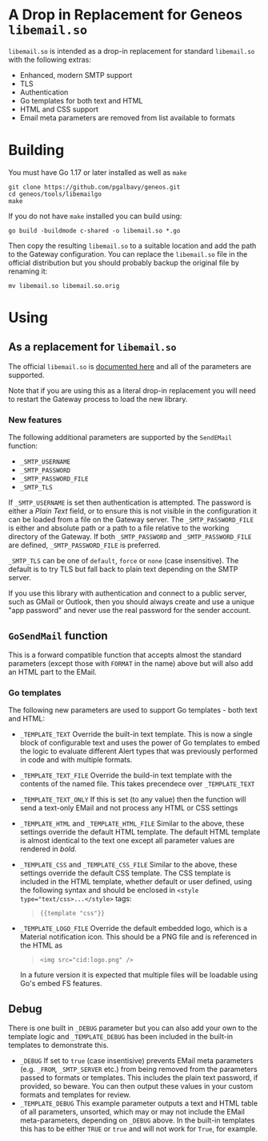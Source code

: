# A Drop in Replacement for Geneos `libemail.so`

`libemail.so` is intended as a drop-in replacement for standard `libemail.so` with the following extras:

* Enhanced, modern SMTP support
* TLS
* Authentication
* Go templates for both text and HTML
* HTML and CSS support
* Email meta parameters are removed from list available to formats

# Building

You must have Go 1.17 or later installed as well as `make`

```
git clone https://github.com/pgalbavy/geneos.git
cd geneos/tools/libemailgo
make
```

If you do not have `make` installed you can build using:

```
go build -buildmode c-shared -o libemail.so *.go
```

Then copy the resulting `libemail.so` to a suitable location and add the path to the Gateway configuration. You can replace the `libemail.so` file in the official distribution but you should probably backup the original file by renaming it:

```
mv libemail.so libemail.so.orig
```

# Using

## As a replacement for `libemail.so`

The official `libemail.so` is [documented here](https://docs.itrsgroup.com/docs/geneos/current/Gateway_Reference_Guide/geneos_rulesactionsalerts_tr.html#Libemail) and all of the parameters are supported.

Note that if you are using this as a literal drop-in replacement you will need to restart the Gateway process to load the new library.

### New features

The following additional parameters are supported by the `SendEMail` function:

* `_SMTP_USERNAME`
* `_SMTP_PASSWORD`
* `_SMTP_PASSWORD_FILE`
* `_SMTP_TLS`

If `_SMTP_USERNAME` is set then authentication is attempted. The password is either a *Plain Text* field, or to ensure this is not visible in the configuration it can be loaded from a file on the Gateway server. The `_SMTP_PASSWORD_FILE` is either and absolute path or a path to a file relative to the working directory of the Gateway. If both `_SMTP_PASSWORD` and `_SMTP_PASSWORD_FILE` are defined, `_SMTP_PASSWORD_FILE` is preferred.

`_SMTP_TLS` can be one of `default`, `force` or `none` (case insensitive). The default is to try TLS but fall back to plain text depending on the SMTP server.

If you use this library with authentication and connect to a public server, such as GMail or Outlook, then you should always create and use a unique "app password" and never use the real password for the sender account.

## `GoSendMail` function

This is a forward compatible function that accepts almost the standard parameters (except those with `FORMAT` in the name) above but will also add an HTML part to the EMail.

### Go templates

The following new parameters are used to support Go templates - both text and HTML:

* `_TEMPLATE_TEXT`
  Override the built-in text template. This is now a single block of configurable text and uses the power of Go templates to embed the logic to evaluate different Alert types that was previously performed in code and with multiple formats.
* `_TEMPLATE_TEXT_FILE`
  Override the build-in text template with the contents of the named file. This takes precendece over `_TEMPLATE_TEXT`
* `_TEMPLATE_TEXT_ONLY`
  If this is set (to any value) then the function will send a text-only EMail and not process any HTML or CSS settings
* `_TEMPLATE_HTML` and `_TEMPLATE_HTML_FILE`
  Similar to the above, these settings override the default HTML template. The default HTML template is almost identical to the text one except all parameter values are rendered in *bold*.
* `_TEMPLATE_CSS` and `_TEMPLATE_CSS_FILE`
  Similar to the above, these settings override the default CSS template. The CSS template is included in the HTML template, whether default or user defined, using the following syntax and should be enclosed in `<style type="text/css>...</style>` tags:
  > ```{{template "css"}}```
* `_TEMPLATE_LOGO_FILE`
  Override the default embedded logo, which is a Material notification icon. This should be a PNG file and is referenced in the HTML as
  > ```<img src="cid:logo.png" />```

  In a future version it is expected that multiple files will be loadable using Go's embed FS features.

## Debug

There is one built in `_DEBUG` parameter but you can also add your own to the template logic and `_TEMPLATE_DEBUG` has been included in the built-in templates to demonstrate this.

* `_DEBUG`
  If set to `true` (case insentisive) prevents EMail meta parameters (e.g. `_FROM`, `_SMTP_SERVER` etc.) from being removed from the parameters passed to formats or templates. This includes the plain text password, if provided, so beware. You can then output these values in your custom formats and templates for review.
* `_TEMPLATE_DEBUG`
  This example parameter outputs a text and HTML table of all parameters, unsorted, which may or may not include the EMail meta-parameters, depending on `_DEBUG` above. In the built-in templates this has to be either `TRUE` or `true` and will not work for `True`, for example.

